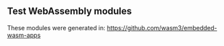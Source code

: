 
## Test WebAssembly modules

These modules were generated in: https://github.com/wasm3/embedded-wasm-apps
